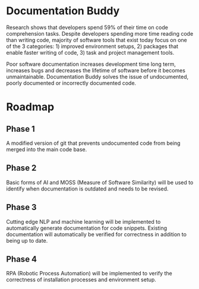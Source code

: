 # Documentation Buddy  
Research shows that developers spend 59% of their time on code comprehension tasks. Despite developers spending more time reading code than writing code, majority of software tools that exist today focus on one of the 3 categories: 1) improved environment setups, 2) packages that enable faster writing of code, 3) task and project management tools.  
  
Poor software documentation increases development time long term, increases bugs and decreases the lifetime of software before it becomes unmaintainable. Documentation Buddy solves the issue of undocumented, poorly documented or incorrectly documented code.  

# Roadmap  
## Phase 1  
A modified version of git that prevents undocumented code from being merged into the main code base.  

## Phase 2  
Basic forms of AI and MOSS (Measure of Software Similarity) will be used to identify when documentation is outdated and needs to be revised.  

## Phase 3
Cutting edge NLP and machine learning will be implemented to automatically generate documentation for code snippets. Existing documentation will automatically be verified for correctness in addition to being up to date.  

## Phase 4  
RPA (Robotic Process Automation) will be implemented to verify the correctness of installation processes and environment setup.  
